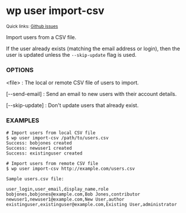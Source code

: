 # wp user import-csv

<small>Quick links: <a href="https://github.com/issues?q=is%3Aopen+label%3Acommand%3Auser-import-csv+sort%3Aupdated-desc+org%3Awp-cli">Github issues</a></small>

Import users from a CSV file.

If the user already exists (matching the email address or login), then
the user is updated unless the `--skip-update` flag is used.

### OPTIONS

&lt;file&gt;
: The local or remote CSV file of users to import.

[\--send-email]
: Send an email to new users with their account details.

[\--skip-update]
: Don't update users that already exist.

### EXAMPLES

    # Import users from local CSV file
    $ wp user import-csv /path/to/users.csv
    Success: bobjones created
    Success: newuser1 created
    Success: existinguser created

    # Import users from remote CSV file
    $ wp user import-csv http://example.com/users.csv

    Sample users.csv file:

    user_login,user_email,display_name,role
    bobjones,bobjones@example.com,Bob Jones,contributor
    newuser1,newuser1@example.com,New User,author
    existinguser,existinguser@example.com,Existing User,administrator



